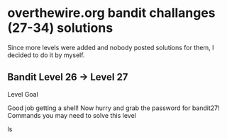 # overthewire.org bandit challanges (27-34) solutions

Since more levels were added and nobody posted solutions for them, I decided to do it by myself.

## Bandit Level 26 → Level 27

Level Goal

Good job getting a shell! Now hurry and grab the password for bandit27!
Commands you may need to solve this level

ls
